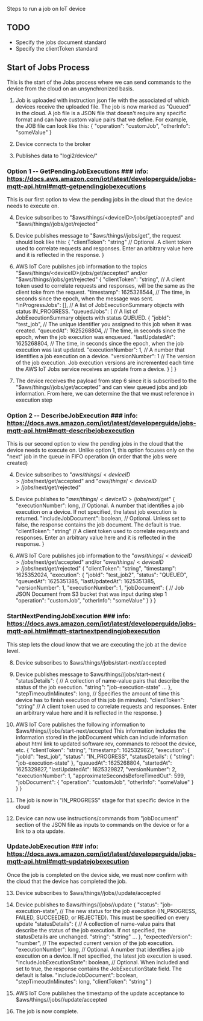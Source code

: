 Steps to run a job on IoT device

## TODO ##
- Specify the jobs document standard
- Specify the clientToken standard

## Start of Jobs Process ##
This is the start of the Jobs process where we can send commands to the device from the cloud on an unsynchronized basis.

1. Job is uploaded with instruction json file with the associated <deviceID> of which devices receive the uploaded file.
    The job is now marked as "Queued" in the cloud. 
    A job file is a JSON file that doesn't require any specific format and can have custom value pairs that we define.
    For example, the JOB file can look like this: 
    {
        "operation": "customJob",
        "otherInfo": "someValue"
    }

2. Device connects to the broker

3. Publishes data to "logi2/device/<deviceID>"

### Option 1 -- GetPendingJobExecutions ### info: https://docs.aws.amazon.com/iot/latest/developerguide/jobs-mqtt-api.html#mqtt-getpendingjobexecutions
This is our first option to view the pending jobs in the cloud that the device needs to execute on.

4. Device subscribes to "$aws/things/<deviceID>/jobs/get/accepted" and "$aws/things/<deviceID>/jobs/get/rejected"

5. Device publishes message to "$aws/things/<deviceID>/jobs/get", the request should look like this: 
    { 
    "clientToken": "string" // Optional. A client token used to correlate requests and responses. Enter an arbitrary value here and it is reflected in the response.
    }

6. AWS IoT Core publishes job information to the topics "$aws/things/<deviceID>/jobs/get/accepted" and/or "$aws/things/<deviceID>/jobs/get/rejected"
    {
        "clientToken": "string", // A client token used to correlate requests and responses, will be the same as the client toke from the request.
        "timestamp": 1625328544, // The time, in seconds since the epoch, when the message was sent.
        "inProgressJobs": [], // A list of JobExecutionSummary objects with status IN_PROGRESS.
        "queuedJobs": [ // A list of JobExecutionSummary objects with status QUEUED.
            {
            "jobId": "test_job", // The unique identifier you assigned to this job when it was created.
            "queuedAt": 1625268804, // The time, in seconds since the epoch, when the job execution was enqueued.
            "lastUpdatedAt": 1625268804, // The time, in seconds since the epoch, when the job execution was last updated.
            "executionNumber": 1, // A number that identifies a job execution on a device.
            "versionNumber": 1 // The version of the job execution. Job execution versions are incremented each time the AWS IoT Jobs service receives an update from a device.
            }
        ]
    }

7. The device receives the payload from step 6 since it is subscribed to the "$aws/things/<deviceID>/jobs/get/accepted" and can view queued jobs and job information.
    From here, we can determine the <jobID> that we must reference in execution step

### Option 2 -- DescribeJobExecution ### info: https://docs.aws.amazon.com/iot/latest/developerguide/jobs-mqtt-api.html#mqtt-describejobexecution
This is our second option to view the pending jobs in the cloud that the device needs to execute on.
Unlike option 1, this option focuses only on the "next" job in the queue in FIFO operation (in order that the jobs were created)

4. Device subscribes to "$aws/things/<deviceID>/jobs/$next/get/accepted" and "$aws/things/<deviceID>/jobs/$next/get/rejected"

5. Device publishes to "$aws/things/<deviceID>/jobs/$next/get"
    { 
        "executionNumber": long, // Optional. A number that identifies a job execution on a device. If not specified, the latest job execution is returned.
        "includeJobDocument": boolean, // Optional. Unless set to false, the response contains the job document. The default is true.
        "clientToken": "string" // A client token used to correlate requests and responses. Enter an arbitrary value here and it is reflected in the response.
    }

6. AWS IoT Core publishes job information to the "$aws/things/<deviceID>/jobs/$next/get/accepted" and/or "$aws/things/<deviceID>/jobs/$next/get/rejected"
    {
        "clientToken": "string",
        "timestamp": 1625352024,
        "execution": {
            "jobId": "test_job2",
            "status": "QUEUED",
            "queuedAt": 1625351385,
            "lastUpdatedAt": 1625351385,
            "versionNumber": 1,
            "executionNumber": 1,
            "jobDocument": { // Job JSON Document from S3 bucket that was input during step 1
                "operation": "customJob",
                "otherInfo": "someValue"
            }
        }
    }

### StartNextPendingJobExecution ### info: https://docs.aws.amazon.com/iot/latest/developerguide/jobs-mqtt-api.html#mqtt-startnextpendingjobexecution
This step lets the cloud know that we are executing the job at the device level.

8. Device subscribes to $aws/things/<deviceID>/jobs/start-next/accepted

9. Device publishes message to $aws/things/<deviceID>/jobs/start-next
    { 
        "statusDetails": { // A collection of name-value pairs that describe the status of the job execution.
            "string": "job-execution-state"
            ...
        },
        "stepTimeoutInMinutes": long, // Specifies the amount of time this device has to finish execution of this job (in minutes).
        "clientToken": "string" // A client token used to correlate requests and responses. Enter an arbitrary value here and it is reflected in the response.
    }

10. AWS IoT Core publishes the following information to $aws/things/<deviceID>/jobs/start-next/accepted
    This information includes the information stored in the jobDocument which can include information about html link to updated software rev, 
    commands to reboot the device, etc.
    {
        "clientToken": "string",
        "timestamp": 1625329827,
        "execution": {
            "jobId": "test_job",
            "status": "IN_PROGRESS",
            "statusDetails": {
                "string": "job-execution-state"
            },
            "queuedAt": 1625268804,
            "startedAt": 1625329827,
            "lastUpdatedAt": 1625329827,
            "versionNumber": 2,
            "executionNumber": 1,
            "approximateSecondsBeforeTimedOut": 599,
            "jobDocument": {
                "operation": "customJob",
                "otherInfo": "someValue"
            }
        }
    }

11. The job is now in "IN_PROGRESS" stage for that specific device in the cloud

12. Device can now use instructions/commands from "jobDocument" section of the JSON file as inputs to commands on the device or for a link to a ota update.

### UpdateJobExecution ### info: https://docs.aws.amazon.com/iot/latest/developerguide/jobs-mqtt-api.html#mqtt-updatejobexecution
Once the job is completed on the device side, we must now confirm with the cloud that the device has completed the job.

13. Device subscribes to $aws/things/<deviceID>/jobs/<jobId>/update/accepted

14. Device publishes to $aws/things/<deviceID>/jobs/<jobId>/update
    {
        "status": "job-execution-state", // The new status for the job execution (IN_PROGRESS, FAILED, SUCCEEDED, or REJECTED). This must be specified on every update
        "statusDetails": {  // A collection of name-value pairs that describe the status of the job execution. If not specified, the statusDetails are unchanged.
            "string": "string"
            ...
        },
        "expectedVersion": "number", // The expected current version of the job execution. 
        "executionNumber": long, // Optional. A number that identifies a job execution on a device. If not specified, the latest job execution is used.
        "includeJobExecutionState": boolean, // Optional. When included and set to true, the response contains the JobExecutionState field. The default is false.
        "includeJobDocument": boolean,
        "stepTimeoutInMinutes": long,
        "clientToken": "string"
    }

15. AWS IoT Core publishes the timestamp of the update acceptance to $aws/things/<deviceID>/jobs/<jobId>/update/accepted

16. The job is now complete.
